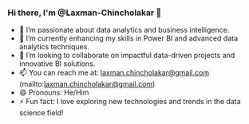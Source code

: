 ### Hi there, I'm @Laxman-Chincholakar 👋

- 👀 I’m passionate about data analytics and business intelligence.
- 🌱 I’m currently enhancing my skills in Power BI and advanced data analytics techniques.
- 💞️ I’m looking to collaborate on impactful data-driven projects and innovative BI solutions.
- 📫 You can reach me at: laxman.chincholakar@gmail.com (mailto:laxman.chincholakar@gmail.com)
- 😄 Pronouns: He/Him
- ⚡ Fun fact: I love exploring new technologies and trends in the data science field!

